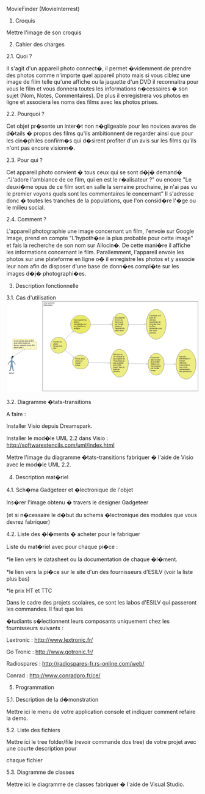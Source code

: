 ﻿MovieFinder (MovieInterrest)

 

1. Croquis

Mettre l'image de son croquis 

 

2. Cahier des charges
 
2.1. Quoi ? 

Il s'agit d'un appareil photo connect�, il permet �videmment de prendre des photos comme n'importe quel appareil photo mais si vous ciblez une
image de film telle qu'une affiche ou la jaquette d'un DVD il reconnaitra pour vous le film et vous donnera toutes les informations
n�cessaires � son sujet (Nom, Notes, Commentaires). De plus il enregistrera vos photos en ligne et associera les noms des films avec les photos 
prises.


2.2. Pourquoi ? 

Cet objet pr�sente un inter�t non n�gligeable pour les novices avares de d�tails � propos des films qu'ils ambitionnent de regarder ainsi que
pour les cin�philes confirm�s qui d�sirent profiter d'un avis sur les films qu'ils n'ont pas encore visionn�.
 

2.3. Pour qui ? 

Cet appareil photo convient � tous ceux  qui se sont d�j� demand� :"J'adore l'ambiance de ce film, qui en est le r�alisateur ?" ou encore 
"Le deuxi�me opus de ce film sort en salle la semaine prochaine, je n'ai pas vu le premier voyons quels sont les commentaires le concernant"
Il s'adresse donc � toutes les tranches de la populations, que l'on consid�re l'�ge ou le milieu social.

 

2.4. Comment ? 

L'appareil photographie une  image concernant un film, l'envoie sur Google Image, prend en compte "L'hypoth�se la plus probable pour 
cette image" et fais la recherche de son nom sur Allocin�. De cette mani�re il affiche les informations concernant le film.
Parallemment, l'appareil envoie les photos sur une plateforme en ligne o� il enregistre les photos et y associe leur nom afin de disposer
d'une base de donn�es compl�te sur les images d�j� photographi�es. 

 

3. Description fonctionnelle 

3.1. Cas d'utilisation 
![alt tag](https://raw.githubusercontent.com/GautierDebain/PIX2/master/SchemaUtilisationAppareilConnecte.PNG)


 

3.2. Diagramme �tats-transitions 

A faire : 

Installer Visio depuis Dreamspark. 

Installer le mod�le UML 2.2 dans Visio : http://softwarestencils.com/uml/index.html 

 

Mettre l'image du diagramme �tats-transitions fabriquer � l'aide de Visio avec le mod�le UML 2.2. 

 

4. Description mat�riel 

4.1. Sch�ma Gadgeteer et �lectronique de l'objet 

Ins�rer l'image obtenu � travers le designer Gadgeteer 

(et si n�cessaire le d�but du schema �lectronique des modules que vous devrez fabriquer) 

 

4.2. Liste des �l�ments � acheter pour le fabriquer 

Liste du mat�riel avec pour chaque pi�ce : 

*le lien vers le datasheet ou la documentation de chaque �l�ment. 

*le lien vers la pi�ce sur le site d'un des fournisseurs d'ESILV (voir la liste plus bas) 

*le prix HT et TTC 

 

Dans le cadre des projets scolaires, ce sont les labos d'ESILV qui passeront les commandes. Il faut que les 

�tudiants s�lectionnent leurs composants uniquement chez les fournisseurs suivants : 

Lextronic : http://www.lextronic.fr/ 

Go Tronic : http://www.gotronic.fr/ 

Radiospares : http://radiospares-fr.rs-online.com/web/ 

Conrad : http://www.conradpro.fr/ce/ 

 

5. Programmation 

5.1. Description de la d�monstration 

Mettre ici le menu de votre application console et indiquer comment refaire la demo. 

 

5.2. Liste des fichiers 

Mettre ici le tree folder/file (revoir commande dos tree) de votre projet avec une courte description pour 

chaque fichier 

 

5.3. Diagramme de classes 

Mettre ici le diagramme de classes fabriquer � l'aide de Visual Studio.
